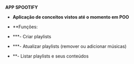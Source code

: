 **APP SPOOTIFY**

* **Aplicação de conceitos vistos até o momento em POO**

* **Funções: 
* ***- Criar playlists
* ***- Atualizar playlists (remover ou adicionar músicas)
* **- Listar playlists e seus conteúdos

